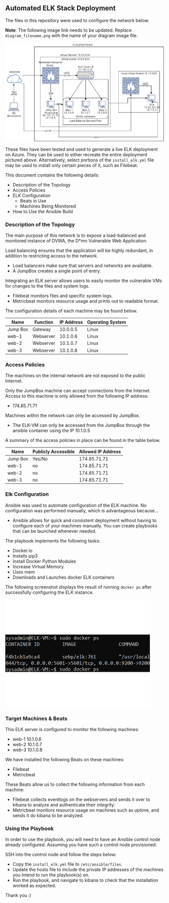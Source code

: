 ## Automated ELK Stack Deployment

The files in this repository were used to configure the network below.

**Note**: The following image link needs to be updated. Replace `diagram_filename.png` with the name of your diagram image file.  

![Red Network](Images/net-diagram.jpg)

These files have been tested and used to generate a live ELK deployment on Azure. They can be used to either recreate the entire deployment pictured above. Alternatively, select portions of the `install_elk.yml` file may be used to install only certain pieces of it, such as Filebeat.

This document contains the following details:
- Description of the Topology
- Access Policies
- ELK Configuration
  - Beats in Use
  - Machines Being Monitored
- How to Use the Ansible Build


### Description of the Topology

The main purpose of this network is to expose a load-balanced and monitored instance of DVWA, the D*mn Vulnerable Web Application.

Load balancing ensures that the application will be highly redundant, in addition to restricting access to the network.
- Load balancers make sure that servers and networks are availiable. 
- A JumpBox creates a single point of entry.

Integrating an ELK server allows users to easily monitor the vulnerable VMs for changes to the files and system logs.
- Filebeat monitors files and specific system logs.
- Metricbeat monitors resource usage and prints out to readable format.

The configuration details of each machine may be found below.

| Name     | Function | IP Address | Operating System |
|----------|----------|------------|------------------|
| Jump Box | Gateway  | 10.0.0.5   | Linux            |
| web-1     | Webserver         | 10.1.0.6           | Linux                 |
| web-2     | Webserver         | 10.1.0.7           | Linux                 |
| web-3     | Webserver         | 10.1.0.8           | Linux                 |

### Access Policies

The machines on the internal network are not exposed to the public Internet. 

Only the JumpBox machine can accept connections from the Internet. Access to this machine is only allowed from the following IP address:
- 174.85.71.71

Machines within the network can only be accessed by JumpBox.
- The ELK-VM can only be accessed from the JumpBox through the ansible container using the IP 10.1.0.5

A summary of the access policies in place can be found in the table below.

| Name     | Publicly Accessible | Allowed IP Address |
|----------|---------------------|----------------------|
| Jump Box | Yes/No              | 174.85.71.71    |
| web-1         | no                    | 174.85.71.71                     |
| web-2         | no                    | 174.85.71.71                     |
| web-3         | no                    | 174.85.71.71                     |

### Elk Configuration

Ansible was used to automate configuration of the ELK machine. No configuration was performed manually, which is advantageous because...
- Ansible allows for quick and consistent deployment without having to configure each of your machines manually. You can create playbooks that can be launched whenever needed. 

The playbook implements the following tasks:
- Docker.io
- Installs pip3
- Install Docker Python Modules
- Increase Virtual Memory
- Uses mem
- Downloads and Launches docker ELK containers 

The following screenshot displays the result of running `docker ps` after successfully configuring the ELK instance.

![](Images/docker-ps.PNG)

### Target Machines & Beats
This ELK server is configured to monitor the following machines:
- web-1 10.1.0.6
- web-2 10.1.0.7
- web-3 10.1.0.8

We have installed the following Beats on these machines:
- Filebeat
- Metricbeat

These Beats allow us to collect the following information from each machine:
- Filebeat collects eventlogs on the webservers and sends it over to kibana to analyze and authenticate their integrity.
- Metricbeat monitors resource usage on machines such as uptime, and sends it do kibana to be analyzed.

### Using the Playbook
In order to use the playbook, you will need to have an Ansible control node already configured. Assuming you have such a control node provisioned: 

SSH into the control node and follow the steps below:
- Copy the `install_elk.yml` file to `/etc/ansible/files`.
- Update the hosts file to include the private IP addresses of the machines you intend to run the playbook(s) on.
- Run the playbook, and navigate to kibana to check that the installation worked as expected.

Thank you :) 
